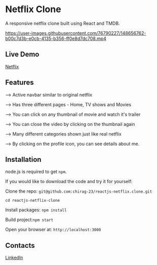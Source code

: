 # Netflix Clone
A responsive netflix clone built using React and TMDB.

https://user-images.githubusercontent.com/76790227/148656762-b00c7d3b-e0cb-4135-b356-ff0e8d7dc708.mp4

## Live Demo 
<a href='https://netflixclone1000.netlify.app/' target="_blank">Netflix</a>

## Features
--> Active navbar similar to original netflix

--> Has three different pages - Home, TV shows and Movies

--> You can click on any thumbnail of movie and watch it's trailer

--> You can close the video by clicking on the thumbnail again

--> Many different categories shown just like real netflix

--> By clicking on the profile icon, you can see details about me.

## Installation

node.js is required to get `npm`.

If you would like to download the code and try it for yourself:

Clone the repo: `git@github.com:chirag-23/reactjs-netflix.clone.git`

`cd reactjs-netflix-clone`

Install packages: `npm install`

Build project:`npm start`

Open your browser at: `http://localhost:3000`

## Contacts
<a href="https://www.linkedin.com/in/chirag-chouhan-b48311228/" target="_blank"></i> LinkedIn</a>

